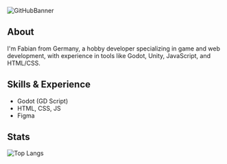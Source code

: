 ![GitHubBanner](https://github.com/user-attachments/assets/2162c71a-274b-46e2-807a-9cfdbbf386dc)

## About
I'm Fabian from Germany, a hobby developer specializing in game and web development, with experience in tools like Godot, Unity, JavaScript, and HTML/CSS.

## Skills & Experience
* Godot (GD Script)
* HTML, CSS, JS
* Figma

## Stats
![Top Langs](https://github-readme-stats.vercel.app/api/top-langs/?username=FabiDev08&theme=graywhite&border_radius=0)
